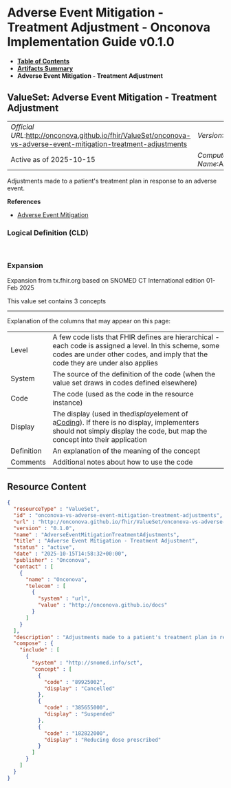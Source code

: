 # Adverse Event Mitigation - Treatment Adjustment - Onconova Implementation Guide v0.1.0

* [**Table of Contents**](toc.md)
* [**Artifacts Summary**](artifacts.md)
* **Adverse Event Mitigation - Treatment Adjustment**

## ValueSet: Adverse Event Mitigation - Treatment Adjustment 

| | |
| :--- | :--- |
| *Official URL*:http://onconova.github.io/fhir/ValueSet/onconova-vs-adverse-event-mitigation-treatment-adjustments | *Version*:0.1.0 |
| Active as of 2025-10-15 | *Computable Name*:AdverseEventMitigationTreatmentAdjustments |

 
Adjustments made to a patient's treatment plan in response to an adverse event. 

 **References** 

* [Adverse Event Mitigation](StructureDefinition-onconova-ext-adverse-event-mitigation.md)

### Logical Definition (CLD)

 

### Expansion

Expansion from tx.fhir.org based on SNOMED CT International edition 01-Feb 2025

This value set contains 3 concepts

-------

 Explanation of the columns that may appear on this page: 

| | |
| :--- | :--- |
| Level | A few code lists that FHIR defines are hierarchical - each code is assigned a level. In this scheme, some codes are under other codes, and imply that the code they are under also applies |
| System | The source of the definition of the code (when the value set draws in codes defined elsewhere) |
| Code | The code (used as the code in the resource instance) |
| Display | The display (used in the*display*element of a[Coding](http://hl7.org/fhir/R4/datatypes.html#Coding)). If there is no display, implementers should not simply display the code, but map the concept into their application |
| Definition | An explanation of the meaning of the concept |
| Comments | Additional notes about how to use the code |



## Resource Content

```json
{
  "resourceType" : "ValueSet",
  "id" : "onconova-vs-adverse-event-mitigation-treatment-adjustments",
  "url" : "http://onconova.github.io/fhir/ValueSet/onconova-vs-adverse-event-mitigation-treatment-adjustments",
  "version" : "0.1.0",
  "name" : "AdverseEventMitigationTreatmentAdjustments",
  "title" : "Adverse Event Mitigation - Treatment Adjustment",
  "status" : "active",
  "date" : "2025-10-15T14:58:32+00:00",
  "publisher" : "Onconova",
  "contact" : [
    {
      "name" : "Onconova",
      "telecom" : [
        {
          "system" : "url",
          "value" : "http://onconova.github.io/docs"
        }
      ]
    }
  ],
  "description" : "Adjustments made to a patient's treatment plan in response to an adverse event.",
  "compose" : {
    "include" : [
      {
        "system" : "http://snomed.info/sct",
        "concept" : [
          {
            "code" : "89925002",
            "display" : "Cancelled"
          },
          {
            "code" : "385655000",
            "display" : "Suspended"
          },
          {
            "code" : "182822000",
            "display" : "Reducing dose prescribed"
          }
        ]
      }
    ]
  }
}

```
